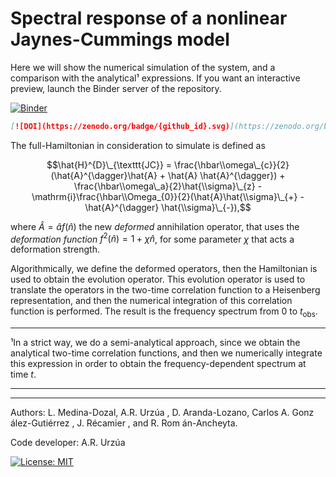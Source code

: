 # Spectral response of a nonlinear Jaynes-Cummings model

Here we will show the numerical simulation of the system, and a comparison with the analytical¹ expressions. If you want an interactive preview, launch the Binder server of the repository.

 [![Binder](https://mybinder.org/badge_logo.svg)](https://mybinder.org/v2/gh/rurz/EW_DJC/HEAD?urlpath=lab)

```md
[![DOI](https://zenodo.org/badge/{github_id}.svg)](https://zenodo.org/badge/latestdoi/831245386)
```

The full-Hamiltonian in consideration to simulate is defined as

$$\hat{H}^{D}\_{\texttt{JC}} = \frac{\hbar\\omega\_{c}}{2}(\hat{A}^{\dagger}\hat{A} + \hat{A} \hat{A}^{\dagger}) + \frac{\hbar\\omega\_a}{2}\hat{\\sigma}\_{z} - \mathrm{i}\frac{\hbar\\Omega_{0}}{2}(\hat{A}\hat{\\sigma}\_{+} - \hat{A}^{\dagger} \hat{\\sigma}\_{-}),$$

where $\hat{A} = \hat{a}f(\hat{n})$ the new _deformed_ annihilation operator, that uses the _deformation function_ $f^2(\hat{n})=1+\chi\hat{n}$, for some parameter $\chi$ that acts a deformation strength.

Algorithmically, we define the deformed operators, then the Hamiltonian is used to obtain the evolution operator. This evolution operator is used to translate the operators in the two-time correlation function to a Heisenberg representation, and then the numerical integration of this correlation function is performed. The result is the frequency spectrum from $0$ to $t_{\mathrm{obs}}$.

_____

¹In a strict way, we do a semi-analytical approach, since we obtain the analytical two-time correlation functions, and then we numerically integrate this expression in order to obtain the frequency-dependent spectrum at time $t$.

---

---

Authors: L. Medina-Dozal, A.R. Urzúa , D. Aranda-Lozano, Carlos A.  Gonz ález-Gutiérrez , J. Récamier , and R. Rom án-Ancheyta.

Code developer: A.R. Urzúa

 [![License: MIT](https://img.shields.io/badge/License-MIT-yellow.svg)](https://opensource.org/licenses/MIT)
